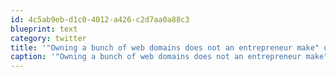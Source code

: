 ```yaml
---
id: 4c5ab9eb-d1c0-4012-a426-c2d7aa0a88c3
blueprint: text
category: twitter
title: '"Owning a bunch of web domains does not an entrepreneur make" ow.ly/jjaG2'
caption: '"Owning a bunch of web domains does not an entrepreneur make" <a href="http://ow.ly/jjaG2" title="http://ow.ly/jjaG2" class="link link_untco">ow.ly/jjaG2</a>'
---
```

